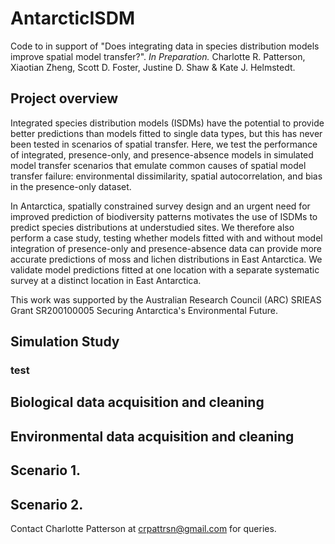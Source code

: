 # AntarcticISDM

Code to in support of "Does integrating data in species distribution models improve spatial model transfer?". _In Preparation._ Charlotte R. Patterson, Xiaotian Zheng, Scott D. Foster, Justine D. Shaw & Kate J. Helmstedt.

## Project overview
Integrated species distribution models (ISDMs) have the potential to provide better predictions than models fitted to single data types, but this has never been tested in scenarios of spatial transfer. Here, we test the performance of integrated, presence-only, and presence-absence models in simulated model transfer scenarios that emulate common causes of spatial model transfer failure: environmental dissimilarity, spatial autocorrelation, and bias in the presence-only dataset.

In Antarctica, spatially constrained survey design and an urgent need for improved prediction of biodiversity patterns motivates the use of ISDMs to predict species distributions at understudied sites. We therefore also perform a case study, testing whether models fitted with and without model integration of presence-only and presence-absence data can provide more accurate predictions of moss and lichen distributions in East Antarctica. We validate model predictions fitted at one location with a separate systematic survey at a distinct location in East Antarctica. 

This work was supported by the Australian Research Council (ARC) SRIEAS Grant SR200100005 Securing Antarctica's Environmental Future.

## Simulation Study

### test

## Biological data acquisition and cleaning
[](url) 

## Environmental data acquisition and cleaning

## Scenario 1.

## Scenario 2.

Contact Charlotte Patterson at crpattrsn@gmail.com for queries.
